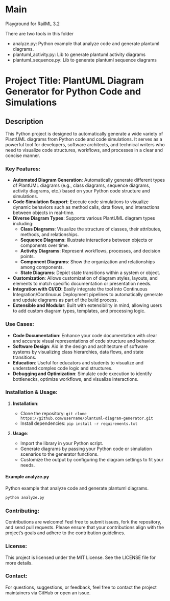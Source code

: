 # Main

Playground for RailML 3.2

There are two tools in this folder

- analyze.py: Python example that analyze code and generate plantuml diagrams.
- plantuml_activity.py: Lib to generate plantuml activity diagrams
- plantuml_sequence.py: Lib to generate plantuml sequence diagrams



# Project Title: PlantUML Diagram Generator for Python Code and Simulations

## Description

This Python project is designed to automatically generate a wide variety of PlantUML diagrams from Python code and code simulations. It serves as a powerful tool for developers, software architects, and technical writers who need to visualize code structures, workflows, and processes in a clear and concise manner.

### Key Features:
- **Automated Diagram Generation**: Automatically generate different types of PlantUML diagrams (e.g., class diagrams, sequence diagrams, activity diagrams, etc.) based on your Python code structure and simulations.
- **Code Simulation Support**: Execute code simulations to visualize dynamic behaviors such as method calls, data flows, and interactions between objects in real-time.
- **Diverse Diagram Types**: Supports various PlantUML diagram types including:
  - **Class Diagrams**: Visualize the structure of classes, their attributes, methods, and relationships.
  - **Sequence Diagrams**: Illustrate interactions between objects or components over time.
  - **Activity Diagrams**: Represent workflows, processes, and decision points.
  - **Component Diagrams**: Show the organization and relationships among components.
  - **State Diagrams**: Depict state transitions within a system or object.
- **Customization**: Allows customization of diagram styles, layouts, and elements to match specific documentation or presentation needs.
- **Integration with CI/CD**: Easily integrate the tool into Continuous Integration/Continuous Deployment pipelines to automatically generate and update diagrams as part of the build process.
- **Extensible and Modular**: Built with extensibility in mind, allowing users to add custom diagram types, templates, and processing logic.

### Use Cases:
- **Code Documentation**: Enhance your code documentation with clear and accurate visual representations of code structure and behavior.
- **Software Design**: Aid in the design and architecture of software systems by visualizing class hierarchies, data flows, and state transitions.
- **Education**: Useful for educators and students to visualize and understand complex code logic and structures.
- **Debugging and Optimization**: Simulate code execution to identify bottlenecks, optimize workflows, and visualize interactions.

### Installation & Usage:
1. **Installation**:
   - Clone the repository: `git clone https://github.com/username/plantuml-diagram-generator.git`
   - Install dependencies: `pip install -r requirements.txt`

2. **Usage**:
   - Import the library in your Python script.
   - Generate diagrams by passing your Python code or simulation scenarios to the generator functions.
   - Customize the output by configuring the diagram settings to fit your needs.

#### Example analyze.py

Python example that analyze code and generate plantuml diagrams.


```cmd
python analyze.py
```

### Contributing:
Contributions are welcome! Feel free to submit issues, fork the repository, and send pull requests. Please ensure that your contributions align with the project’s goals and adhere to the contribution guidelines.

### License:
This project is licensed under the MIT License. See the LICENSE file for more details.

### Contact:
For questions, suggestions, or feedback, feel free to contact the project maintainers via GitHub or open an issue.



